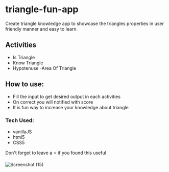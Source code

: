 # triangle-fun-app
Create triangle knowledge app to showcase the triangles properties in user friendly manner and easy to learn.

## Activities
- Is Triangle
- Know Triangle
- Hypotenuse
-Area Of Triangle

## How to use:
- Fill the input to get desired output in each activities
- On correct you will notified with score
- It is fun way to increase your knowledge about triangle

### Tech Used:
- vanillaJS
- html5
- CSS5

Don't forget to leave a ⭐ if you found this useful

![Screenshot (15)](https://user-images.githubusercontent.com/108976136/205937964-e8e3fb5c-3212-4239-ab7c-9f79623d3fa6.png)
